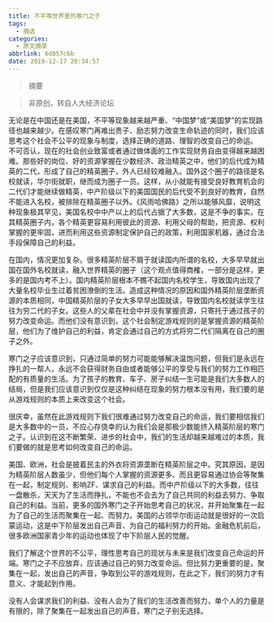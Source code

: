 ```yaml
---
title: 不平等世界里的寒门之子
tags:
  - 摘选
categories:
  - 原文摘录
abbrlink: 6d057c6b
date: 2019-12-17 20:34:57
---
```

>摘要
<!--more-->
> 非原创，转自人大经济论坛

无论是在中国还是在美国，不平等现象越来越严重、“中国梦”或“美国梦”的实现路径也越来越少。在感叹寒门再难出贵子、励志努力改变生命轨迹的同时，我们应该思考这个社会不公平的现象与制度，选择正确的道路、理智的改变自己的命运。 不可否认，现在的社会创业致富或者通过做体面的工作实现财务自由变得越来越困难。那些好的岗位、好的资源掌握在少数经济、政治精英之中，他们的后代成为精英的二代，形成了自己的精英圈子，外人已经较难融入。国外这个圈子的路径是名校就读，华尔街就职，继而成为圈子一员。这样，从小就能有接受良好教育机会的二代们才能继续做精英，中产阶级以下的美国国民的后代受不到良好的教育，自然不能进入名校，被排除在精英圈子以外。《风雨哈佛路》之所以能够风靡，说明这种现象极其罕见，美国名校中中产以上的后代占据了大多数，这是不争的事实。在其精英圈子内，各个精英更容易利用彼此的资源、利用父母的帮助，把资源、权利掌握的更牢固，进而利用这些资源制定保护自己的政策，利用国家机器，通过合法手段保障自己的利益。

在国内，情况更加复杂。很多精英阶层不屑于就读国内所谓的名校，大多早早就出国在国外名校就读，融入世界精英的圈子（这个观点值得商榷，一部分是这样，更多的是国内考不上）。国内精英阶层根本不瞧不起国内名校学生，导致国内出现了大量名校毕业生过着贫困潦倒的生活。造成这种情况的原因和国外精英阶层垄断资源的本质相同，中国精英阶层的子女大多早早出国就读，导致国内名校就读学生往往为穷二代的子女。这些人的父辈在社会中并没有掌握资源，只寄托于通过孩子的努力改变命运。而他们没有意识到，这个社会制定游戏规则的是掌握资源的精英阶层，他们为了维护自己的利益，肯定会通过自己的方式将穷二代们隔离在自己的圈子之外。

寒门之子应该意识到，只通过简单的努力可能能够解决温饱问题，但我们是永远在挣扎的一帮人，永远不会获得财务自由或者能够公平的享受与我们的努力工作相匹配的有质量的生活。为了孩子的教育、车子、房子纠结一生可能是我们大多数人的结局，但是我们应该意识到仅仅是这种纠结在现象的努力根本没有用，我们要的是从游戏规则的本质上来改变这个社会。

很庆幸，虽然在此游戏规则下我们很难通过努力改变自己的命运，我们要相信我们是大多数中的一员，不应心存侥幸的认为我们会是那极少数能挤入精英阶层的寒门之子。认识到在这不断繁荣、进步的社会中，我们的生活却越来越难过的本质，我们要做的就是思考如何改变自己的命运。

美国、欧洲，社会是披着民主的外衣将资源垄断在精英阶层之中。究其原因，是因为精英阶层人数虽少，但他们每个人掌握的资源更多、而且更容易通过协会等聚集在一起，制定规则、影响ZF、谋求自己的利益。而中产阶级以下的大多数，往往一盘散杀，天天为了生活而挣扎，不能也不会去为了自己共同的利益去努力、争取自己的利益。当前，更多的国外寒门之子开始思考自己的状况，并开始聚集在一起为了自己的生活而聚集在一起、而努力。美国的占领华尔街运动就是很好的一次启蒙运动，这是中下阶层发出自己声音、为自己的福利努力的开始。金融危机前后，很多欧洲国家青少年的运动也体现了中下阶层人民的觉醒。

我们了解这个世界的不公平，理性思考自己的现状与未来是我们改变自己命运的开端。寒门之子不应放弃，应该通过自己的努力改变命运。但比努力更重要的是，聚集在一起，发出自己的声音，争取到公平的游戏规则，在此之下，我们的努力才有意义、才能起到作用。

没有人会谋求我们的利益、没有人会为了我们的生活改善而努力，单个人的力量是有限的，除了聚集在一起发出自己的声音，寒门之子别无选择。
